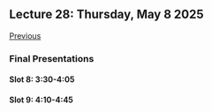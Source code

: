 ## Lecture 28: Thursday, May 8 2025

[Previous](/course/spring2025-utsa/lectures/L27)

### Final Presentations

#### Slot 8: 3:30-4:05

#### Slot 9: 4:10-4:45
